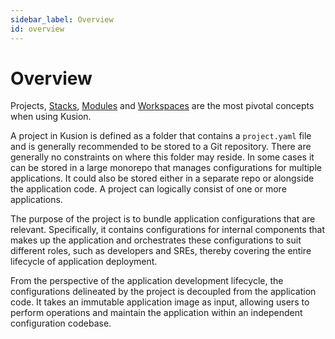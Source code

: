 ```yaml
---
sidebar_label: Overview
id: overview
---
```


# Overview

Projects, [Stacks](../2-stack/1-overview.md), [Modules](../3-module/1-overview.md) and [Workspaces](../4-workspace/1-overview.md) are the most pivotal concepts when using Kusion.

A project in Kusion is defined as a folder that contains a `project.yaml` file and is generally recommended to be stored to a Git repository. There are generally no constraints on where this folder may reside. In some cases it can be stored in a large monorepo that manages configurations for multiple applications. It could also be stored either in a separate repo or alongside the application code. A project can logically consist of one or more applications.

The purpose of the project is to bundle application configurations that are relevant. Specifically, it contains configurations for internal components that makes up the application and orchestrates these configurations to suit different roles, such as developers and SREs, thereby covering the entire lifecycle of application deployment.

From the perspective of the application development lifecycle, the configurations delineated by the project is decoupled from the application code. It takes an immutable application image as input, allowing users to perform operations and maintain the application within an independent configuration codebase.